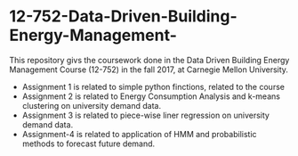 # 12-752-Data-Driven-Building-Energy-Management-

This repository givs the coursework done in the Data Driven Building Energy Management Course (12-752) in the fall 2017, at Carnegie Mellon University.

- Assignment 1 is related to simple python finctions, related to the course
- Assignment 2 is related to Energy Consumption Analysis and k-means clustering on university demand data.
- Assignment 3 is related to piece-wise liner regression on university demand data.
- Assignment-4 is related to application of HMM and probabilistic methods to forecast future demand.
